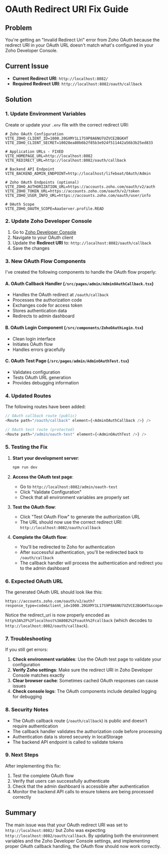 # OAuth Redirect URI Fix Guide

## Problem
You're getting an "Invalid Redirect Uri" error from Zoho OAuth because the redirect URI in your OAuth URL doesn't match what's configured in your Zoho Developer Console.

## Current Issue
- **Current Redirect URI**: `http://localhost:8082/`
- **Required Redirect URI**: `http://localhost:8082/oauth/callback`

## Solution

### 1. Update Environment Variables

Create or update your `.env` file with the correct redirect URI:

```env
# Zoho OAuth Configuration
VITE_ZOHO_CLIENT_ID=1000.20GXMY1L17S9P8A6NU7UZVCE2BGKHT
VITE_ZOHO_CLIENT_SECRET=10028ea80b6b2f85b3e924f511442a56b3b25ed833

# Application URLs - FIXED
VITE_HOMEPAGE_URL=http://localhost:8082
VITE_REDIRECT_URL=http://localhost:8082/oauth/callback

# Backend API Endpoint
VITE_BACKEND_ADMIN_ENDPOINT=http://localhost/lifeboat/OAuth/Admin

# Zoho OAuth Endpoints (optional)
VITE_ZOHO_AUTHORIZATION_URL=https://accounts.zoho.com/oauth/v2/auth
VITE_ZOHO_TOKEN_URL=https://accounts.zoho.com/oauth/v2/token
VITE_ZOHO_USER_INFO_URL=https://accounts.zoho.com/oauth/user/info

# OAuth Scope
VITE_ZOHO_OAUTH_SCOPE=AaaServer.profile.READ
```

### 2. Update Zoho Developer Console

1. Go to [Zoho Developer Console](https://api-console.zoho.com/)
2. Navigate to your OAuth client
3. Update the **Redirect URI** to: `http://localhost:8082/oauth/callback`
4. Save the changes

### 3. New OAuth Flow Components

I've created the following components to handle the OAuth flow properly:

#### A. OAuth Callback Handler (`/src/pages/admin/AdminOAuthCallback.tsx`)
- Handles the OAuth redirect at `/oauth/callback`
- Processes the authorization code
- Exchanges code for access token
- Stores authentication data
- Redirects to admin dashboard

#### B. OAuth Login Component (`/src/components/ZohoOAuthLogin.tsx`)
- Clean login interface
- Initiates OAuth flow
- Handles errors gracefully

#### C. OAuth Test Page (`/src/pages/admin/AdminOAuthTest.tsx`)
- Validates configuration
- Tests OAuth URL generation
- Provides debugging information

### 4. Updated Routes

The following routes have been added:

```typescript
// OAuth callback route (public)
<Route path="/oauth/callback" element={<AdminOAuthCallback />} />

// OAuth test route (protected)
<Route path="/admin/oauth-test" element={<AdminOAuthTest />} />
```

### 5. Testing the Fix

1. **Start your development server**:
   ```bash
   npm run dev
   ```

2. **Access the OAuth test page**:
   - Go to `http://localhost:8082/admin/oauth-test`
   - Click "Validate Configuration"
   - Check that all environment variables are properly set

3. **Test the OAuth flow**:
   - Click "Test OAuth Flow" to generate the authorization URL
   - The URL should now use the correct redirect URI: `http://localhost:8082/oauth/callback`

4. **Complete the OAuth flow**:
   - You'll be redirected to Zoho for authentication
   - After successful authentication, you'll be redirected back to `/oauth/callback`
   - The callback handler will process the authentication and redirect you to the admin dashboard

### 6. Expected OAuth URL

The generated OAuth URL should look like this:

```
https://accounts.zoho.com/oauth/v2/auth?response_type=code&client_id=1000.20GXMY1L17S9P8A6NU7UZVCE2BGKHT&scope=AaaServer.profile.READ&redirect_uri=http%3A%2F%2Flocalhost%3A8082%2Foauth%2Fcallback&access_type=offline
```

Notice the redirect_uri is now properly encoded as `http%3A%2F%2Flocalhost%3A8082%2Foauth%2Fcallback` (which decodes to `http://localhost:8082/oauth/callback`).

### 7. Troubleshooting

If you still get errors:

1. **Check environment variables**: Use the OAuth test page to validate your configuration
2. **Verify Zoho settings**: Make sure the redirect URI in Zoho Developer Console matches exactly
3. **Clear browser cache**: Sometimes cached OAuth responses can cause issues
4. **Check console logs**: The OAuth components include detailed logging for debugging

### 8. Security Notes

- The OAuth callback route (`/oauth/callback`) is public and doesn't require authentication
- The callback handler validates the authorization code before processing
- Authentication data is stored securely in localStorage
- The backend API endpoint is called to validate tokens

### 9. Next Steps

After implementing this fix:

1. Test the complete OAuth flow
2. Verify that users can successfully authenticate
3. Check that the admin dashboard is accessible after authentication
4. Monitor the backend API calls to ensure tokens are being processed correctly

## Summary

The main issue was that your OAuth redirect URI was set to `http://localhost:8082/` but Zoho was expecting `http://localhost:8082/oauth/callback`. By updating both the environment variables and the Zoho Developer Console settings, and implementing proper OAuth callback handling, the OAuth flow should now work correctly. 